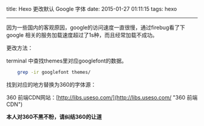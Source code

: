 title: Hexo 更改默认 Google 字体
date: 2015-01-27 01:11:15
tags: hexo

---

因为一些国内的客观原因，google的访问速度一直很慢，通过firebug看了下google 相关的服务加载速度超过了1s种，而且经常加载不成功。

更改方法：

terminal 中查找themes里对应googlefont的数据。

```bash
	grep -ir googlefont themes/
```

找到对应的地方替换为360的字体源：

360 前端CDN网站：[http://libs.useso.com/](http://libs.useso.com/ "360 前端CDN")

**本人对360不黑不粉，请纠结360的让道**


 